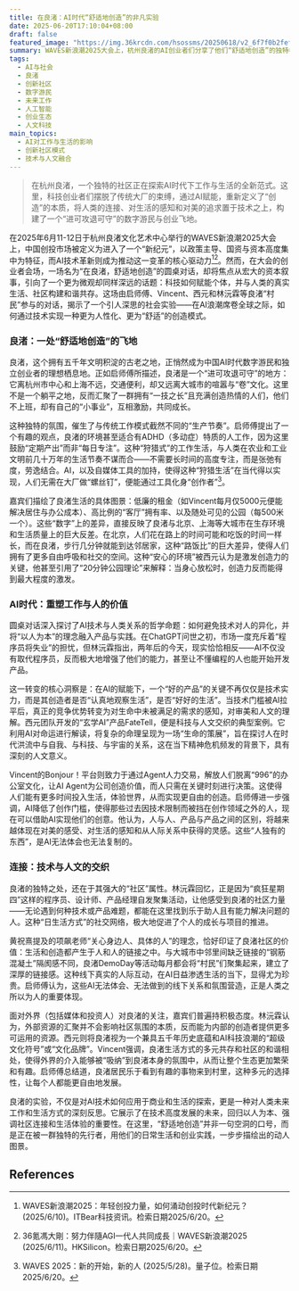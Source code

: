 ```yaml
---
title: 在良渚：AI时代“舒适地创造”的非凡实验
date: 2025-06-20T17:10:04+08:00
draft: false
featured_image: "https://img.36krcdn.com/hsossms/20250618/v2_6f7f0b2fefbb4501827a10e8dd2eec35@12097448_oswg8608561oswg4000oswg2666_img_jpg?x-oss-process=image/quality,q_80/format,jpg/interlace,1"
summary: WAVES新浪潮2025大会上，杭州良渚的AI创业者们分享了他们“舒适地创造”的独特模式。他们通过AI赋能，打破传统工作束缚，形成了一个重视社区、人文与生活体验的创新飞地，重新定义了AI时代下人类的价值与工作方式，提出技术应服务于人的自由与福祉，而非导致异化。
tags: 
  - AI与社会
  - 良渚
  - 创新社区
  - 数字游民
  - 未来工作
  - 人工智能
  - 创业生态
  - 人文科技
main_topics: 
  - AI对工作与生活的影响
  - 创新社区模式
  - 技术与人文融合
---
```


> 在杭州良渚，一个独特的社区正在探索AI时代下工作与生活的全新范式。这里，科技创业者们摆脱了传统大厂的束缚，通过AI赋能，重新定义了“创造”的本质，将人类的连接、对生活的感知和对美的追求置于技术之上，构建了一个“进可攻退可守”的数字游民与创业飞地。

在2025年6月11-12日于杭州良渚文化艺术中心举行的WAVES新浪潮2025大会上，中国创投市场被定义为进入了一个“新纪元”，以政策主导、国资与资本高度集中为特征，而AI技术革新则成为推动这一变革的核心驱动力[^1][^2]。然而，在大会的创业者会场，一场名为“在良渚，舒适地创造”的圆桌对话，却将焦点从宏大的资本叙事，引向了一个更为微观却同样深远的话题：科技如何赋能个体，并与人类的真实生活、社区构建和谐共存。这场由启师傅、Vincent、西元和林沅霖等良渚“村民”参与的对话，揭示了一个引人深思的社会实验——在AI浪潮席卷全球之际，如何通过技术实现一种更为人性化、更为“舒适”的创造模式。

### 良渚：一处“舒适地创造”的飞地

良渚，这个拥有五千年文明积淀的古老之地，正悄然成为中国AI时代数字游民和独立创业者的理想栖息地。正如启师傅所描述，良渚是一个“进可攻退可守”的地方：它离杭州市中心和上海不远，交通便利，却又远离大城市的喧嚣与“卷”文化。这里不是一个躺平之地，反而汇聚了一群拥有“一技之长”且充满创造热情的人们，他们不上班，却有自己的“小事业”，互相激励，共同成长。

这种独特的氛围，催生了与传统工作模式截然不同的“生产节奏”。启师傅提出了一个有趣的观点，良渚的环境甚至适合有ADHD（多动症）特质的人工作，因为这里鼓励“定期产出”而非“每日专注”。这种“狩猎式”的工作生活，与人类在农业和工业文明前几十万年的生活节奏不谋而合——不需要长时间的高度专注，而是张弛有度，劳逸结合。AI，以及自媒体工具的加持，使得这种“狩猎生活”在当代得以实现，人们无需在大厂做“螺丝钉”，便能通过工具化身“创作者”[^3]。

嘉宾们描绘了良渚生活的具体图景：低廉的租金（如Vincent每月仅5000元便能解决居住与办公成本）、高比例的“客厅”拥有率、以及随处可见的公园（每500米一个）。这些“数字”上的差异，直接反映了良渚与北京、上海等大城市在生存环境和生活质量上的巨大反差。在北京，人们花在路上的时间可能和吃饭的时间一样长，而在良渚，步行几分钟就能到达邻居家，这种“路饭比”的巨大差异，使得人们拥有了更多自由呼吸和社交的空间。这种“安心的环境”被西元认为是激发创造力的关键，他甚至引用了“20分钟公园理论”来解释：当身心放松时，创造力反而能得到最大程度的激发。

### AI时代：重塑工作与人的价值

圆桌对话深入探讨了AI技术与人类关系的哲学命题：如何避免技术对人的异化，并将“以人为本”的理念融入产品与实践。在ChatGPT问世之初，市场一度充斥着“程序员将失业”的担忧，但林沅霖指出，两年后的今天，现实恰恰相反——AI不仅没有取代程序员，反而极大地增强了他们的能力，甚至让不懂编程的人也能开始开发产品。

这一转变的核心洞察是：在AI的赋能下，一个“好的产品”的关键不再仅仅是技术实力，而是其创造者是否“认真地观察生活”，是否“好好的生活”。当技术门槛被AI拉平后，真正的竞争优势转变为对生命中未被满足的需求的感知，对审美和人文的理解。西元团队开发的“玄学AI”产品FateTell，便是科技与人文交织的典型案例。它利用AI对命运进行解读，将复杂的命理呈现为一场“生命的策展”，旨在探讨人在时代洪流中与自我、与科技、与宇宙的关系，这在当下精神危机频发的背景下，具有深刻的人文意义。

Vincent的Bonjour！平台则致力于通过Agent人力交易，解放人们脱离“996”的办公室文化，让AI Agent为公司创造价值，而人只需在关键时刻进行决策。这使得人们能有更多时间投入生活，体验世界，从而实现更自由的创造。启师傅进一步强调，AI降低了创作门槛，使得那些过去因技术限制而被挡在创作领域之外的人，现在可以借助AI实现他们的创意。他认为，人与人、产品与产品之间的区别，将越来越体现在对美的感受、对生活的感知和从人际关系中获得的灵感。这些“人独有的东西”，是AI无法体会也无法复制的。

### 连接：技术与人文的交织

良渚的独特之处，还在于其强大的“社区”属性。林沅霖回忆，正是因为“疯狂星期四”这样的程序员、设计师、产品经理自发聚集活动，让他感受到良渚的社区力量——无论遇到何种技术或产品难题，都能在这里找到乐于助人且有能力解决问题的人。这种“日生活方式”的社交网络，极大地促进了个人的成长与项目的推进。

黄祝熹提及的项飙老师“关心身边人、具体的人”的理念，恰好印证了良渚社区的价值：生活和创造都产生于人和人的链接之中。与大城市中邻里间缺乏链接的“钢筋混凝土”隔阂感不同，良渚DemoDay等活动每月都会将“村民”们聚集起来，建立了深厚的链接感。这种线下真实的人际互动，在AI日益渗透生活的当下，显得尤为珍贵。启师傅认为，这些AI无法体会、无法做到的线下关系和氛围营造，正是人类之所以为人的重要体现。

面对外界（包括媒体和投资人）对良渚的关注，嘉宾们普遍持积极态度。林沅霖认为，外部资源的汇聚并不会影响社区氛围的本质，反而能为内部的创造者提供更多可运用的资源。西元则将良渚视为一个兼具五千年历史底蕴和AI科技浪潮的“超级文化符号”或“文化品牌”。Vincent强调，良渚生活方式的多元共存和社区的和谐相处，使得外界的介入能够被“吸纳”到良渚本身的氛围中，从而让整个生态更加繁荣和有趣。启师傅总结道，良渚居民乐于看到有趣的事物来到村里，这种多元的选择性，让每个人都能更自由地发展。

良渚的实验，不仅是对AI技术如何应用于商业和生活的探索，更是一种对人类未来工作和生活方式的深刻反思。它展示了在技术高度发展的未来，回归以人为本、强调社区连接和生活体验的重要性。在这里，“舒适地创造”并非一句空洞的口号，而是正在被一群独特的先行者，用他们的日常生活和创业实践，一步步描绘出的动人图景。

## References
[^1]: WAVES新浪潮2025：年轻创投力量，如何涌动创投时代新纪元？ (2025/6/10)。ITBear科技资讯。检索日期2025/6/20。
[^2]: 36氪馮大剛：努力伴隨AGI一代人共同成長｜WAVES新浪潮2025 (2025/6/11)。HKSilicon。检索日期2025/6/20。
[^3]: WAVES 2025：新的开始，新的人 (2025/5/28)。量子位。检索日期2025/6/20。
